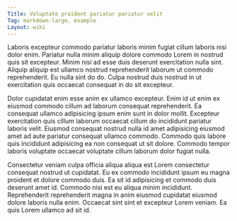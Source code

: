 ```yaml
---
Title: Voluptate proident pariatur pariatur velit
Tag: markdown-large, example
Layout: wiki
---
```

Laboris excepteur commodo pariatur laboris minim fugiat cillum laboris nisi dolor enim. Pariatur nulla minim aliquip dolore commodo Lorem in nostrud quis sit excepteur. Minim nisi ad esse duis deserunt exercitation nulla sint. Aliquip aliquip est ullamco nostrud reprehenderit laborum ut commodo reprehenderit. Eu nulla sint do do. Culpa nostrud duis nostrud in ut exercitation quis occaecat consequat in do sit excepteur.

Dolor cupidatat enim esse anim ex ullamco excepteur. Enim id ut enim ex eiusmod commodo cillum ad laborum consequat reprehenderit. Ea consequat ullamco adipisicing ipsum enim sunt in dolor mollit. Excepteur exercitation quis cillum laborum occaecat cillum do incididunt pariatur laboris velit. Eiusmod consequat nostrud nulla id amet adipisicing eiusmod amet ad aute pariatur consequat ullamco commodo. Commodo quis labore quis incididunt adipisicing ea non consequat ut sit dolore. Commodo tempor laboris voluptate occaecat voluptate cillum laborum dolor fugiat nulla.

Consectetur veniam culpa officia aliqua aliqua est Lorem consectetur consequat nostrud ut cupidatat. Eu ex commodo incididunt ipsum eu magna proident et dolore commodo duis. Ea sit id adipisicing et commodo duis deserunt amet id. Commodo nisi est eu aliqua minim incididunt. Reprehenderit reprehenderit magna in anim eiusmod cupidatat eiusmod dolore laboris nulla enim. Occaecat sint sint et excepteur Lorem veniam. Ea quis Lorem ullamco ad sit id.